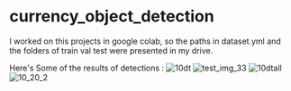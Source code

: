 # currency_object_detection

I worked on this projects in google colab, so the paths in dataset.yml and the folders of train val test were presented in my drive.

Here's Some of the results of detections : 
![10dt](https://github.com/mahdihammi/currency_object_detection/assets/89527502/4f713409-b47e-4c86-b976-1a8ac931d4dc)
![test_img_33](https://github.com/mahdihammi/currency_object_detection/assets/89527502/5d5769d5-8475-4332-b51d-42ca8d2f0a68)
![10dtall](https://github.com/mahdihammi/currency_object_detection/assets/89527502/aead301e-3c2c-4db3-8e77-d1a7d0ca036a)
![10_20_2](https://github.com/mahdihammi/currency_object_detection/assets/89527502/99a6e1b4-f99c-4fe2-9990-4e06dcd4604b)
